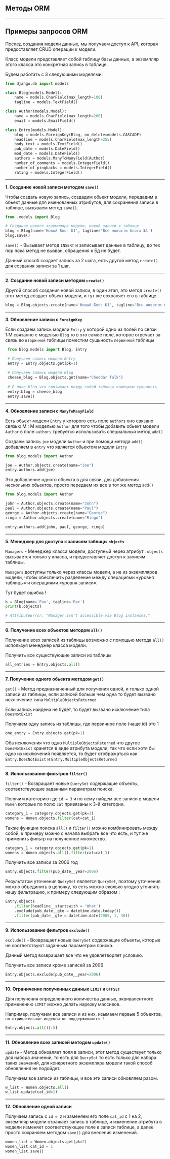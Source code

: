 Методы ORM
---

[//]: # (проверка существования данных в кверисете)
[//]: # (QuerySet.exists&#40;&#41;)


---
Примеры запросов ORM
---
Послед создания модели данных, мы получаем доступ к API, которая 
предоставляет CRUD операции к модели.

Класс модели представляет собой таблицу базы данных, а экземпляр этого
класса это конкретная запись в таблице.

Будем работать с 3 следующими моделями:

```python
from django.db import models

class Blog(models.Model):
    name = models.CharField(max_length=100)
    tagline = models.TextField()

class Author(models.Model):
    name = models.CharField(max_length=200)
    email = models.EmailField()

class Entry(models.Model):
    blog = models.ForeignKey(Blog, on_delete=models.CASCADE)
    headline = models.CharField(max_length=255)
    body_text = models.TextField()
    pub_date = models.DateField()
    mod_date = models.DateField()
    authors = models.ManyToManyField(Author)
    number_of_comments = models.IntegerField()
    number_of_pingbacks = models.IntegerField()
    rating = models.IntegerField()
```

---

**1. Создание новой записи методом `save()`**

Чтобы создать новую запись, создадим обьект модели, передадим
в обьект данные для именованных атрибутов, для сохранения записи
в таблице, вызываем метод `save()`.

```python
from .models import Blog

# Создание нового экземпляра модели, новой записи в таблице 
blog = Blog(name='Новый Блог №1', tagline='Все новости блога №1')
blog.save()
```
`save()` - Вызывает метод `INSERT` и записывает данные в таблицу,
до тех пор пока метод не вызван, обращения к Бд не будет.

Данный способ создает запись за 2 шага, есть другой метод
`create()` для создания записи за 1 шаг.

---

**2. Создание новой записи методом `create()`**

Другой способ создания новой записи, в один этап, это 
метод `create()` этот метод создает обьект модели, и тут же 
сохраняет его в таблице.

```python
blog = Blog.objects.create(name='Новый Блог №1', tagline='Все новости блога №1')
```

---

**3. Обновление записи с `ForeignKey`**

Если создаем запись модели `Entry` у которой одно из полей по 
связи 1:M связанно с моделью `Blog` то в это самое поле, которое 
отвечает за связь во `вторичной` таблицы поместим сущьность
`первичной` таблицы

```python
 from blog.models import Blog, Entry

 # Получаем запись модели Entry 
 entry = Entry.objects.get(pk=1)
 
 # Получаем запись модели Blog
 cheese_blog = Blog.objects.get(name="Cheddar Talk")
 
 # В поле blog что связывает между собой таблицы помещяем сущьность
 entry.blog = cheese_blog
 entry.save()
```

---

**4. Обновление записи с `ManyToManyField`**

Есть обьект модели `Entry` у которого есть поле `authors`
оно связано связью M : M моделью `Author` для того чтобы 
добавить обьект модели `Author` в поле `authors` требуется
использовать специальный метод `add()` 

Создаем запись `joe` модели `Author` и при помощи метода 
`add()` добавляем в `entry` что является обьектом модели
`Entry`

```python
from blog.models import Author

joe = Author.objects.create(name="Joe")
entry.authors.add(joe)
```

Это добавление одного обьекта в для связи, для добавления 
нескольких обьектов, просто передаем их все в тот же метод
`add()`

```python
from blog.models import Author

john = Author.objects.create(name="John")
paul = Author.objects.create(name="Paul")
george = Author.objects.create(name="George")
ringo = Author.objects.create(name="Ringo")

entry.authors.add(john, paul, george, ringo)
```

---

**5. Менеджер для доступа к записям таблицы `objects`**

`Managers` - Менеджер класса модели, доступный через 
атрибут `.objects` вызывается только у класса, и предоставляет
доступ к записям таблицы. 

`Managers` доступны только через классы модели, а не из
экземпляров модели, чтобы обеспечить разделение между 
операциями «уровня таблицы» и операциями «уровня записи».

Тут будет ошибка !

```python
b = Blog(name='Foo', tagline='Bar')
print(b.objects) 

# AttributeError: "Manager isn't accessible via Blog instances."
```

---

**6. Получение всех объектов методом `all()`**

Получение всех записей из таблицы возможно с помощью метода
`all()` используя менеджер класса модели.

Получить все существующие записи из таблицы

```python
all_entries = Entry.objects.all()
```

---

**7. Получение одного обьекта методом `get()`**

`get()` - Метод предназначенный для получения одной, и только
одной записи из таблицы, если записей больше чем одна то 
будет вызвано исключение типа `MultipleObjectsReturned`

Если запись найдена не будет, то будет вызвано исключение 
типа `DoesNotExist`

Получаем одну запись из таблицы, где первичное поле (чаще id)
это 1

```python
one_entry = Entry.objects.get(pk=1)
```

Оба исключения что одно `MultipleObjectsReturned` что другое
`DoesNotExist` хранятся в виде атрибута модели, так что если
хотя бы одно из исключений появляется, то будет отображаться как
`Entry.DoesNotExist` и `Entry.MultipleObjectsReturned`

---

**8. Использование фильтров `filter()`**

`filter()` - Возвращает новые `QuerySet` содержащие объекты,
соответствующие заданным параметрам поиска.

Получим категорию где `id = 3` и по нему найдем все записи в
модели `Women` которые по полю `cat` привязаны к 3-й категории.
```python
category_1 = category.objects.get(pk=3)
womens = Women.objects.filter(cat=cat_1)
```

Также функции поиска `all()` и `filter()` можно комбинировать 
между собой, к примеру можно с начала выбрать все что есть,
и тут же применить фильтр на полученное множество.

```python
category_1 = category.objects.get(pk=1)
womens = Women.objects.all().filter(cat=cat_1)
```

Получить все записи за 2006 год

```python
Entry.objects.filter(pub_date__year=2006)
```

Результатом уточнения `QuerySet` является `QuerySet`,
поэтому уточнения можно объединить в цепочку, то есть 
можно сколько угодно уточнять нашу фильтрацию, к примеру 
следующим образом : 

```python
Entry.objects
    .filter(headline__startswith = 'What')
    .exclude(pub_date__gte = datetime.date.today())
    .filter(pub_date__gte = datetime.date(2005, 1, 30))
```

---

**9. Использование фильтров `exclude()`**

`exclude()` - Возвращает новые `QuerySet` содержащие объекты,
которые не соответствуют заданным параметрам поиска.

Данный метод возвращает все что не удовлетворяет условию.

Получить все записи кроме записей за 2006

```python
Entry.objects.exclude(pub_date__year=2006)
```

---

**10. Ограничение полученных данных `LIMIT` и `OFFSET`**

Для получения определенного количества данных, эквивалентного 
применению `LIMIT` можно делать нарезку массивов.

Например, получаем все записи и из них, изымаем первые 
5 объектов, `но отрицательные индексы не поддерживаются !`

```python
Entry.objects.all()[:5]
```

---

**11. Обновление всех записей методом `update()`**

`update` - Метод обновляет поля в записи, этот метод существует 
только для набора значений, то есть для `QuerySet` то есть 
только для набора таких значений, для конкретного экземпляра
модели такой способ обновления не подойдет.

Получаем все записи из таблицы, и все эти записи обновляем разом.

```python
w_list = Women.objects.all()
w_list.update(cat_id=1)
```

---

**12. Обновление одной записи**

Получаем запись с `id = 2` и заменяем его поле `cat_id` с 1
на 2, экземпляр модели отражает запись в таблице, и изменение
атрибута в модели изменяет соответствующее поле в записи 
таблице, а далее просто сохраняем методом `save()` для 
внесения изменений.

```python
women_list = Women.objects.get(pk=2)
women_list.cat_id = 1
women_list.save()
```
